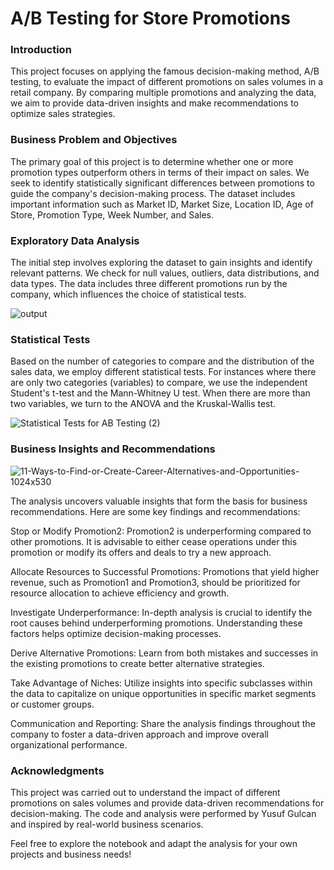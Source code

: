 # A/B Testing for Store Promotions
### Introduction
This project focuses on applying the famous decision-making method, A/B testing, to evaluate the impact of different promotions on sales volumes in a retail company. By comparing multiple promotions and analyzing the data, we aim to provide data-driven insights and make recommendations to optimize sales strategies.

### Business Problem and Objectives
The primary goal of this project is to determine whether one or more promotion types outperform others in terms of their impact on sales. We seek to identify statistically significant differences between promotions to guide the company's decision-making process. The dataset includes important information such as Market ID, Market Size, Location ID, Age of Store, Promotion Type, Week Number, and Sales.

### Exploratory Data Analysis
The initial step involves exploring the dataset to gain insights and identify relevant patterns. We check for null values, outliers, data distributions, and data types. The data includes three different promotions run by the company, which influences the choice of statistical tests.

![output](https://github.com/YusufGulcan/A-B_testing/assets/105684729/debba6dd-fc58-4a87-9cf5-2961cdcd0840)

### Statistical Tests
Based on the number of categories to compare and the distribution of the sales data, we employ different statistical tests. For instances where there are only two categories (variables) to compare, we use the independent Student's t-test and the Mann-Whitney U test. When there are more than two variables, we turn to the ANOVA and the Kruskal-Wallis test.

![Statistical Tests for AB Testing (2)](https://github.com/YusufGulcan/A-B_testing/assets/105684729/2d2c9dc5-ef49-483d-84e6-7256e16b2398)

### Business Insights and Recommendations

![11-Ways-to-Find-or-Create-Career-Alternatives-and-Opportunities-1024x530](https://github.com/YusufGulcan/A-B_testing/assets/105684729/7be59651-b442-4af5-8665-8d2bd4cb0b00)

The analysis uncovers valuable insights that form the basis for business recommendations. Here are some key findings and recommendations:

Stop or Modify Promotion2: Promotion2 is underperforming compared to other promotions. It is advisable to either cease operations under this promotion or modify its offers and deals to try a new approach.

Allocate Resources to Successful Promotions: Promotions that yield higher revenue, such as Promotion1 and Promotion3, should be prioritized for resource allocation to achieve efficiency and growth.

Investigate Underperformance: In-depth analysis is crucial to identify the root causes behind underperforming promotions. Understanding these factors helps optimize decision-making processes.

Derive Alternative Promotions: Learn from both mistakes and successes in the existing promotions to create better alternative strategies.

Take Advantage of Niches: Utilize insights into specific subclasses within the data to capitalize on unique opportunities in specific market segments or customer groups.

Communication and Reporting: Share the analysis findings throughout the company to foster a data-driven approach and improve overall organizational performance.

### Acknowledgments
This project was carried out to understand the impact of different promotions on sales volumes and provide data-driven recommendations for decision-making. The code and analysis were performed by Yusuf Gulcan and inspired by real-world business scenarios.

Feel free to explore the notebook and adapt the analysis for your own projects and business needs!
